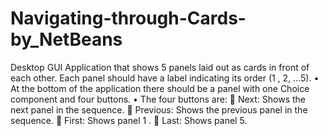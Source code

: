 # Navigating-through-Cards-by_NetBeans
Desktop GUI Application that shows 5 panels laid out as cards in front of each other. Each panel should have a label indicating its order (1 , 2, …5). • At the bottom of the application there should be a panel with one Choice component and four buttons. • The four buttons are:  Next: Shows the next panel in the sequence.  Previous: Shows the previous panel in the sequence.  First: Shows panel 1 .  Last: Shows panel 5.
